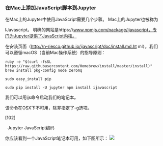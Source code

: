 ### 在Mac上添加JavaScript脚本到Jupyter

在Mac上的Jupyter中使用JavaScript需要几个步骤。 Mac上的Jupyter也被称为

IJavascript。 明确的网站是https://www.npmjs.com/package/ijavascript，专门为Jupyter提供了JavaScript内核。

在安装页面（http://n-riesco.github.io/ijavascript/doc/install.md.ht ml），我们可以遵循macOS（当前Mac操作系统）的指导原则：


```
ruby -e "$(curl -fsSL https://raw.githubusercontent.com/Homebrew/install/master/install)" brew install pkg-config node zeromq

sudo easy_install pip

sudo pip install -U jupyter npm install ijavascript

```
我们可以用ijs命令启动我们的笔记本。

该命令在OSX下不可用，除非指定了-g选项。
 

















[102]

 
Jupyter JavaScript编码

你应该看到一个JavaScript笔记本可用，如下图所示：
![](/assets/你.jpg)

